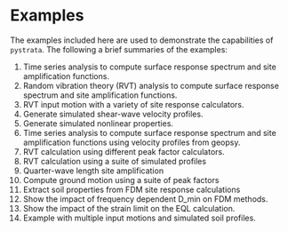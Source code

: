 # Examples

The examples included here are used to demonstrate the capabilities of `pystrata`.
The following a brief summaries of the examples:

1. Time series analysis to compute surface response spectrum and site
amplification functions.
2. Random vibration theory (RVT) analysis to compute surface response
spectrum and site amplification functions.
3. RVT input motion with a variety of site response calculators.
4. Generate simulated shear-wave velocity profiles.
5. Generate simulated nonlinear properties.
6. Time series analysis to compute surface response spectrum and site amplification functions using velocity profiles from geopsy.
7. RVT calculation using different peak factor calculators.
8. RVT calculation using a suite of simulated profiles
9. Quarter-wave length site amplification
10. Compute ground motion using a suite of peak factors
11. Extract soil properties from FDM site response calculations
12. Show the impact of frequency dependent D_min on FDM methods.
13. Show the impact of the strain limit on the EQL calculation.
14. Example with multiple input motions and simulated soil profiles.
